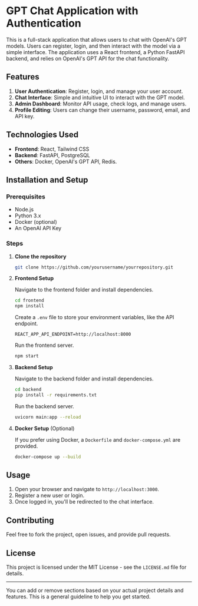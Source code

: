 # GPT Chat Application with Authentication

This is a full-stack application that allows users to chat with OpenAI's GPT models. Users can register, login, and then interact with the model via a simple interface. The application uses a React frontend, a Python FastAPI backend, and relies on OpenAI's GPT API for the chat functionality.

## Features

1. **User Authentication**: Register, login, and manage your user account.
2. **Chat Interface**: Simple and intuitive UI to interact with the GPT model.
3. **Admin Dashboard**: Monitor API usage, check logs, and manage users.
4. **Profile Editing**: Users can change their username, password, email, and API key.

## Technologies Used

- **Frontend**: React, Tailwind CSS
- **Backend**: FastAPI, PostgreSQL
- **Others**: Docker, OpenAI's GPT API, Redis.

## Installation and Setup

### Prerequisites

- Node.js
- Python 3.x
- Docker (optional)
- An OpenAI API Key

### Steps

1. **Clone the repository**

    ```bash
    git clone https://github.com/yourusername/yourrepository.git
    ```

2. **Frontend Setup**

    Navigate to the frontend folder and install dependencies.

    ```bash
    cd frontend
    npm install
    ```

    Create a `.env` file to store your environment variables, like the API endpoint.

    ```env
    REACT_APP_API_ENDPOINT=http://localhost:8000
    ```

    Run the frontend server.

    ```bash
    npm start
    ```

3. **Backend Setup**

    Navigate to the backend folder and install dependencies.

    ```bash
    cd backend
    pip install -r requirements.txt
    ```

    Run the backend server.

    ```bash
    uvicorn main:app --reload
    ```

4. **Docker Setup** (Optional)

    If you prefer using Docker, a `Dockerfile` and `docker-compose.yml` are provided.

    ```bash
    docker-compose up --build
    ```

## Usage

1. Open your browser and navigate to `http://localhost:3000`.
2. Register a new user or login.
3. Once logged in, you'll be redirected to the chat interface.

## Contributing

Feel free to fork the project, open issues, and provide pull requests.

## License

This project is licensed under the MIT License - see the `LICENSE.md` file for details.

---

You can add or remove sections based on your actual project details and features. This is a general guideline to help you get started.
